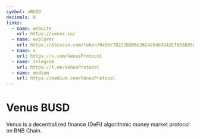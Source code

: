 ```yaml
---
symbol: vBUSD
decimals: 8
links:
  - name: website
    url: https://venus.io/
  - name: explorer
    url: https://bscscan.com/token/0x95c78222B3D6e262426483D42CfA53685A67Ab9D
  - name: x
    url: https://x.com/VenusProtocol
  - name: telegram
    url: https://t.me/VenusProtocol
  - name: medium
    url: https://medium.com/VenusProtocol
---
```


# Venus BUSD

Venus is a decentralized finance (DeFi) algorithmic money market protocol on BNB Chain.
